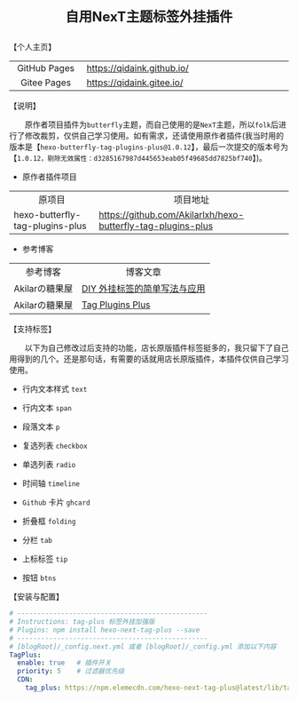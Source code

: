 # <p align="center"><font size=5>自用NexT主题标签外挂插件</font></p>

【个人主页】

<table>
    <tr>
        <td align="center" width=150px>GitHub Pages</td>
        <td align="left" width=450px>
            <a href="https://qidaink.github.io/" target="_blank">https://qidaink.github.io/</a>
        </td>
    </tr>
    <tr>
        <td align="center" width=150px>Gitee Pages</td>
        <td align="left" >
            <a href="https://qidaink.gitee.io/" target="_blank">https://qidaink.gitee.io/</a>
        </td>
    </tr>
</table>

【说明】

&emsp;&emsp;原作者项目插件为`butterfly`主题，而自己使用的是`NexT`主题，所以`folk`后进行了修改裁剪，仅供自己学习使用。如有需求，还请使用原作者插件(我当时用的版本是【`hexo-butterfly-tag-plugins-plus@1.0.12`】，最后一次提交的版本号为【`1.0.12，剔除无效属性：d3285167987d445653eab05f49685dd7825bf740`】)。

- 原作者插件项目

<table>
    <tr>
        <td align="center">原项目</td>
        <td align="center">项目地址</td>
    </tr>
    <tr>
        <td align="left">hexo-butterfly-tag-plugins-plus</td>
        <td align="left"><a href="https://github.com/Akilarlxh/hexo-butterfly-tag-plugins-plus" target="_blank">https://github.com/Akilarlxh/hexo-butterfly-tag-plugins-plus</td>
    </tr>
</table>


- 参考博客

<table>
    <tr>
        <td align="center">参考博客</td>
        <td align="center">博客文章</td>
    </tr>
    <tr>
        <td align="left">Akilarの糖果屋</td>
        <td align="left"><a href="https://akilar.top/posts/e2bf861f/" target="_blank">DIY 外挂标签的简单写法与应用</td>
    </tr>
    <tr>
        <td align="left">Akilarの糖果屋</td>
        <td align="left"><a href="https://akilar.top/posts/615e2dec/" target="_blank">Tag Plugins Plus</td>
    </tr>
</table>

【支持标签】

&emsp;&emsp;以下为自己修改过后支持的功能，店长原版插件标签挺多的，我只留下了自己用得到的几个。还是那句话，有需要的话就用店长原版插件，本插件仅供自己学习使用。

- 行内文本样式 `text`

- 行内文本 `span`

- 段落文本 `p`

- 复选列表 `checkbox`

- 单选列表 `radio`

- 时间轴 `timeline`

- `Github` 卡片 `ghcard`

- 折叠框 `folding`

- 分栏 `tab`

- 上标标签 `tip`

- 按钮 `btns`

【安装与配置】

```yml
# ------------------------------------------------
# Instructions: tag-plus 标签外挂加强版
# Plugins: npm install hexo-next-tag-plus --save
# ------------------------------------------------
# [blogRoot]/_config.next.yml 或者 [blogRoot]/_config.yml 添加以下内容
TagPlus:
  enable: true   # 插件开关
  priority: 5    # 过滤器优先级
  CDN:
    tag_plus: https://npm.elemecdn.com/hexo-next-tag-plus@latest/lib/tag_plus.css
```